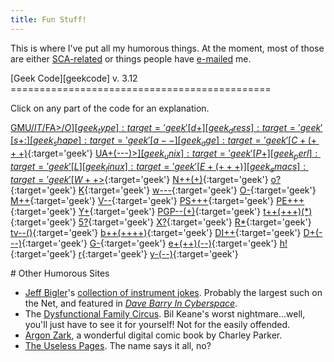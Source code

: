 ```yaml
---
title: Fun Stuff!
---
```


This is where I've put all my humorous things. At the moment, most of those are either [SCA-related](sca.html) or things people have [e-mailed](email) me.

<section markdown="1">
[Geek Code][geekcode] v. 3.12
=============================================

Click on any part of the code for an explanation.

[GMU$/IT$/FA>$/O][geek_type]{:target='geek'}
[d+][geek_dress]{:target='geek'}
[s+:][geek_shape]{:target='geek'}
[a--][geek_age]{:target='geek'}
[C+(+++)$][geek_comp]{:target='geek'}
[UA+(---)>$][geek_unix]{:target='geek'}
[P+][geek_perl]{:target='geek'}
[L][geek_linux]{:target='geek'}
[E+(+++)][geek_emacs]{:target='geek'}
[W++>$][geek_web]{:target='geek'}
[N++(+)][geek_news]{:target='geek'}
[o?][geek_oracle]{:target='geek'}
[K][geek_kibo]{:target='geek'}
[w---][geek_win]{:target='geek'}
[O-][geek_os2]{:target='geek'}
[M++][geek_mac]{:target='geek'}
[V--][geek_vms]{:target='geek'}
[PS+++][geek_psoc]{:target='geek'}
[PE+++][geek_pecon]{:target='geek'}
[Y+][geek_cypher]{:target='geek'}
[PGP--(+)][geek_pgp]{:target='geek'}
[t++(+++)(\*)][geek_trek]{:target='geek'}
[5?][geek_b5]{:target='geek'}
[X?][geek_xfile]{:target='geek'}
[R\*][geek_role]{:target='geek'}
[tv--()][geek_tv]{:target='geek'}
[b++(++++)][geek_books]{:target='geek'}
[DI++][geek_dogbert]{:target='geek'}
[D+(---)][geek_descent]{:target='geek'}
[G-][geek_geek]{:target='geek'}
[e+(++)(--)][geek_ed]{:target='geek'}
[h!][geek_house]{:target='geek'}
[r][geek_relat]{:target='geek'}
[y-(--)][geek_sex]{:target='geek'}

[geekcode]: http://www.geekcode.com

[geek_type]: http://www.geekcode.com/geek.html#type
[geek_dress]: http://www.geekcode.com/geek.html#dress
[geek_shape]: http://www.geekcode.com/geek.html#shape
[geek_age]: http://www.geekcode.com/geek.html#age
[geek_comp]: http://www.geekcode.com/geek.html#comp
[geek_unix]: http://www.geekcode.com/geek.html#unix
[geek_perl]: http://www.geekcode.com/geek.html#perl
[geek_linux]: http://www.geekcode.com/geek.html#linux
[geek_emacs]: http://www.geekcode.com/geek.html#emacs
[geek_web]: http://www.geekcode.com/geek.html#web
[geek_news]: http://www.geekcode.com/geek.html#news
[geek_oracle]: http://www.geekcode.com/geek.html#oracle
[geek_kibo]: http://www.geekcode.com/geek.html#kibo
[geek_win]: http://www.geekcode.com/geek.html#win
[geek_os2]: http://www.geekcode.com/geek.html#os2
[geek_mac]: http://www.geekcode.com/geek.html#mac
[geek_vms]: http://www.geekcode.com/geek.html#vms
[geek_psoc]: http://www.geekcode.com/geek.html#psoc
[geek_pecon]: http://www.geekcode.com/geek.html#pecon
[geek_cypher]: http://www.geekcode.com/geek.html#cypher
[geek_pgp]: http://www.geekcode.com/geek.html#pgp
[geek_trek]: http://www.geekcode.com/geek.html#trek
[geek_b5]: http://www.geekcode.com/geek.html#b5
[geek_xfile]: http://www.geekcode.com/geek.html#xfile
[geek_role]: http://www.geekcode.com/geek.html#role
[geek_tv]: http://www.geekcode.com/geek.html#tv
[geek_books]: http://www.geekcode.com/geek.html#books
[geek_dogbert]: http://www.geekcode.com/geek.html#dogbert
[geek_descent]: http://www.geekcode.com/geek.html#descent
[geek_geek]: http://www.geekcode.com/geek.html#geek
[geek_ed]: http://www.geekcode.com/geek.html#ed
[geek_house]: http://www.geekcode.com/geek.html#house
[geek_relat]: http://www.geekcode.com/geek.html#relat
[geek_sex]: http://www.geekcode.com/geek.html#sex
</section>

<section markdown="1">
# Other Humorous Sites

* [Jeff Bigler](mailto:jcb@mit.edu)'s [collection of instrument jokes][instrument jokes]. Probably the largest such on the Net, and featured in [<cite>Dave Barry In Cyberspace</cite>][cyberspace].
* The [Dysfunctional Family Circus][dfc]. Bil Keane's worst nightmare...well, you'll just have to see it for yourself! Not for the easily offended.
* [Argon Zark][zark], a wonderful digital comic book by Charley Parker.
* [The Useless Pages][useless]. The name says it all, no?

[instrument jokes]: http://www.mit.edu/people/jcb/jokes/
[cyberspace]: http://www.amazon.com/exec/obidos/ASIN/0449912302/marnenlaibowkose
[dfc]: http://www.spinnwebe.com/dfc/
[zark]: http://www.zark.com/
[useless]: http://web.archive.org/web/20030802014543/http://www.go2net.com/useless/index.html
</section>
